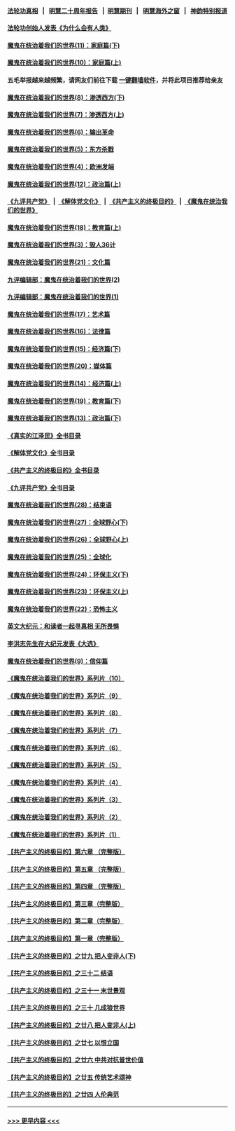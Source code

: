 #### [法轮功真相](https://github.com/gfw-breaker/truth/blob/master/README.md?t=0) &nbsp;&nbsp;|&nbsp;&nbsp; [明慧二十周年报告](https://github.com/gfw-breaker/mh-reports/blob/master/README.md?t=0) &nbsp;&nbsp;|&nbsp;&nbsp;[明慧期刊](https://github.com/gfw-breaker/mh-qikan) &nbsp;&nbsp;|&nbsp;&nbsp; [明慧海外之窗](https://github.com/gfw-breaker/mh-news/blob/master/README.md?t=0) &nbsp;&nbsp;|&nbsp;&nbsp; [神韵特别报道](https://github.com/gfw-breaker/mh-news/blob/master/shenyun.md?t=0)
#### [法轮功创始人发表《为什么会有人类》](../pages/nsc422/n13912117.md?t=01241843) 
#### [魔鬼在统治着我们的世界(11)：家庭篇(下)](../pages/nsc422/n10440961.md?t=01241843) 
#### [魔鬼在统治着我们的世界(10)：家庭篇(上)](../pages/nsc422/n10435448.md?t=01241843) 
#### 五毛举报越来越频繁，请网友们前往下载 [一键翻墙软件](https://github.com/gfw-breaker/ssr-accounts)，并将此项目推荐给亲友
#### [魔鬼在统治着我们的世界(8)：渗透西方(下)](../pages/nsc422/n10429603.md?t=01241843) 
#### [魔鬼在统治着我们的世界(7)：渗透西方(上)](../pages/nsc422/n10426013.md?t=01241843) 
#### [魔鬼在统治着我们的世界(6)：输出革命](../pages/nsc422/n10421536.md?t=01241843) 
#### [魔鬼在统治着我们的世界(5)：东方杀戮](../pages/nsc422/n10417707.md?t=01241843) 
#### [魔鬼在统治着我们的世界(4)：欧洲发端](../pages/nsc422/n10414890.md?t=01241843) 
#### [魔鬼在统治着我们的世界(12)：政治篇(上)](../pages/nsc422/n10444576.md?t=01241843) 
#### [《九评共产党》](https://github.com/begood0513/9ping.md/blob/master/README.md) &nbsp;|&nbsp; [《解体党文化》](../../../../jtdwh.md/blob/master/README.md)  &nbsp;|&nbsp; [《共产主义的终极目的》](../../../../gczydzjmd.md/blob/master/README.md) &nbsp;|&nbsp; [《魔鬼在统治我们的世界》](../../../../mgztzwmdsj.md/blob/master/README.md) 
#### [魔鬼在统治着我们的世界(18)：教育篇(上)](../pages/nsc422/n10526970.md?t=01241843) 
#### [魔鬼在统治着我们的世界(3)：毁人36计](../pages/nsc422/n10411583.md?t=01241843) 
#### [魔鬼在统治着我们的世界(21)：文化篇](../pages/nsc422/n10597706.md?t=01241843) 
#### [九评编辑部：魔鬼在统治着我们的世界(2)](../pages/nsc422/n10410036.md?t=01241843) 
#### [九评编辑部：魔鬼在统治着我们的世界(1)](../pages/nsc422/n10406825.md?t=01241843) 
#### [魔鬼在统治着我们的世界(17)：艺术篇](../pages/nsc422/n10499093.md?t=01241843) 
#### [魔鬼在统治着我们的世界(16)：法律篇](../pages/nsc422/n10485969.md?t=01241843) 
#### [魔鬼在统治着我们的世界(15)：经济篇(下)](../pages/nsc422/n10469975.md?t=01241843) 
#### [魔鬼在统治着我们的世界(20)：媒体篇](../pages/nsc422/n10586579.md?t=01241843) 
#### [魔鬼在统治着我们的世界(14)：经济篇(上)](../pages/nsc422/n10457370.md?t=01241843) 
#### [魔鬼在统治着我们的世界(19)：教育篇(下)](../pages/nsc422/n10564808.md?t=01241843) 
#### [魔鬼在统治着我们的世界(13)：政治篇(下)](../pages/nsc422/n10448270.md?t=01241843) 
#### [《真实的江泽民》全书目录](../pages/nsc422/n13721399.md?t=01241843) 
#### [《解体党文化》全书目录](../pages/nsc422/n13721157.md?t=01241843) 
#### [《共产主义的终极目的》全书目录](../pages/nsc422/n13721048.md?t=01241843) 
#### [《九评共产党》全书目录](../pages/nsc422/n13708085.md?t=01241843) 
#### [魔鬼在统治着我们的世界(28)：结束语](../pages/nsc422/n10936246.md?t=01241843) 
#### [魔鬼在统治着我们的世界(27)：全球野心(下)](../pages/nsc422/n10928319.md?t=01241843) 
#### [魔鬼在统治着我们的世界(26)：全球野心(上)](../pages/nsc422/n10900318.md?t=01241843) 
#### [魔鬼在统治着我们的世界(25)：全球化](../pages/nsc422/n10788205.md?t=01241843) 
#### [魔鬼在统治着我们的世界(24)：环保主义(下)](../pages/nsc422/n10695307.md?t=01241843) 
#### [魔鬼在统治着我们的世界(23)：环保主义(上)](../pages/nsc422/n10688613.md?t=01241843) 
#### [魔鬼在统治着我们的世界(22)：恐怖主义](../pages/nsc422/n10614727.md?t=01241843) 
#### [英文大纪元：和读者一起寻真相 无所畏惧](../pages/nsc422/n12542027.md?t=01241843) 
#### [李洪志先生在大纪元发表《大选》](../pages/nsc422/n12534746.md?t=01241843) 
#### [魔鬼在统治着我们的世界(9)：信仰篇](../pages/nsc422/n10432159.md?t=01241843) 
#### [《魔鬼在统治着我们的世界》系列片（10）](../pages/nsc422/n12292670.md?t=01241843) 
#### [《魔鬼在统治着我们的世界》系列片（9）](../pages/nsc422/n12290859.md?t=01241843) 
#### [《魔鬼在统治着我们的世界》系列片（8）](../pages/nsc422/n12287445.md?t=01241843) 
#### [《魔鬼在统治着我们的世界》系列片（7）](../pages/nsc422/n12283425.md?t=01241843) 
#### [《魔鬼在统治着我们的世界》系列片（6）](../pages/nsc422/n12282314.md?t=01241843) 
#### [《魔鬼在统治着我们的世界》系列片（5）](../pages/nsc422/n12281419.md?t=01241843) 
#### [《魔鬼在统治着我们的世界》系列片（4）](../pages/nsc422/n12274024.md?t=01241843) 
#### [《魔鬼在统治着我们的世界》系列片（3）](../pages/nsc422/n12271322.md?t=01241843) 
#### [《魔鬼在统治着我们的世界》系列片（2）](../pages/nsc422/n12269049.md?t=01241843) 
#### [《魔鬼在统治着我们的世界》系列片（1）](../pages/nsc422/n12267575.md?t=01241843) 
#### [【共产主义的终极目的】第六章 （完整版）](../pages/nsc422/n11428913.md?t=01241843) 
#### [【共产主义的终极目的】第五章 （完整版）](../pages/nsc422/n11428912.md?t=01241843) 
#### [【共产主义的终极目的】第四章 （完整版）](../pages/nsc422/n11428907.md?t=01241843) 
#### [【共产主义的终极目的】第三章（完整版）](../pages/nsc422/n11428848.md?t=01241843) 
#### [【共产主义的终极目的】第二章（完整版）](../pages/nsc422/n11428831.md?t=01241843) 
#### [【共产主义的终极目的】第一章（完整版）](../pages/nsc422/n11417651.md?t=01241843) 
#### [【共产主义的终极目的】之廿九 把人变非人(下)](../pages/nsc422/n11344140.md?t=01241843) 
#### [【共产主义的终极目的】之三十二 结语](../pages/nsc422/n11360535.md?t=01241843) 
#### [【共产主义的终极目的】之三十一 末世景观](../pages/nsc422/n11351129.md?t=01241843) 
#### [【共产主义的终极目的】之三十 几成狼世界](../pages/nsc422/n11348280.md?t=01241843) 
#### [【共产主义的终极目的】之廿八 把人变非人(上)](../pages/nsc422/n11340492.md?t=01241843) 
#### [【共产主义的终极目的】之廿七 以恨立国](../pages/nsc422/n11336944.md?t=01241843) 
#### [【共产主义的终极目的】之廿六 中共对抗普世价值](../pages/nsc422/n11324785.md?t=01241843) 
#### [【共产主义的终极目的】之廿五 传统艺术颂神](../pages/nsc422/n11296396.md?t=01241843) 
#### [【共产主义的终极目的】之廿四 人伦典范](../pages/nsc422/n11296397.md?t=01241843) 

----
#### [ >>> 更早内容 <<< ](../indexes/nsc422-earlier.md)
